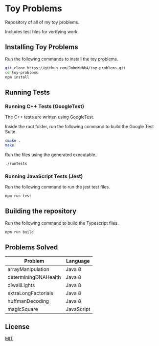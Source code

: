 # Toy Problems

Repository of all of my toy problems.

Includes test files for verifying work.

## Installing Toy Problems

Run the following commands to install the toy problems.

```sh
git clone https://github.com/JohnWebb4/toy-problems.git
cd toy-problems
npm install
```

## Running Tests

### Running C++ Tests (GoogleTest)

The C++ tests are written using GoogleTest.

Inside the root folder, run the following command to build the Google Test Suite.

```sh
cmake .
make
```

Run the files using the generated executable.

```sh
./runTests
```

### Running JavaScript Tests (Jest)

Run the following command to run the jest test files.

```sh
npm run test
```

## Building the repository

Run the following command to build the Typescript files.

```sh
npm run build
```

## Problems Solved

| Problem              | Language   |
| -------------------- | ---------- |
| arrayManipulation    | Java 8     |
| determiningDNAHealth | Java 8     |
| diwaliLights         | Java 8     |
| extraLongFactorials  | Java 8     |
| huffmanDecoding      | Java 8     |
| magicSquare          | JavaScript |

## License

[MIT](/LICENSE)
